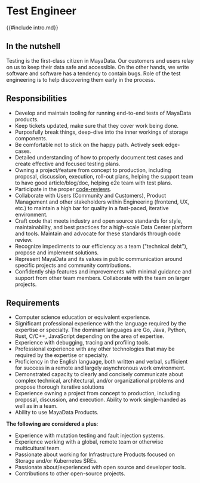 # Test Engineer

{{#include intro.md}}

## In the nutshell

Testing is the first-class citizen in MayaData. Our customers and users relay on us to keep their data safe and accessible. On the other hands, we write software and software has a tendency to contain bugs. Role of the test engineering is to help discovering them early in the process.

## Responsibilities

- Develop and maintain tooling for running end-to-end tests of MayaData products.
- Keep tickets updated, make sure that they cover work being done.
- Purposfully break things, deep-dive into the inner workings of storage components.
- Be comfortable not to stick on the happy path. Actively seek edge-cases.
- Detailed understanding of how to properly document test cases and create effective and focused testing plans.
- Owning a project/feature from concept to production, including proposal, discussion, execution, roll-out plans, helping the support team to have good article/blog/doc, helping e2e team with test plans.
- Participate in the proper [code-reviews](/craft/code-review.md).
- Collaborate with Users (Community and Customers), Product Management and other stakeholders within Engineering (frontend, UX, etc.) to maintain a high bar for quality in a fast-paced, iterative environment.
- Craft code that meets industry and open source standards for style, maintainability, and best practices for a high-scale Data Center platform and tools. Maintain and advocate for these standards through code review.
- Recognize impediments to our efficiency as a team ("technical debt"), propose and implement solutions.
- Represent MayaData and its values in public communication around specific projects and community contributions.
- Confidently ship features and improvements with minimal guidance and support from other team members. Collaborate with the team on larger projects.

## Requirements
- Computer science education or equivalent experience.
- Significant professional experience with the language required by the expertise or specialty. The dominant languages are Go, Java, Python, Rust, C/C++, JavaScript depending on the area of expertise.
- Experience with debugging, tracing and profiling tools.
- Professional experience with any other technologies that may be required by the expertise or specialty.
- Proficiency in the English language, both written and verbal, sufficient for success in a remote and largely asynchronous work environment.
- Demonstrated capacity to clearly and concisely communicate about complex technical, architectural, and/or organizational problems and propose thorough iterative solutions
- Experience owning a project from concept to production, including proposal, discussion, and execution. Ability to work single-handed as well as in a team.
- Ability to use MayaData Products.

**The following are considered a plus**:
- Experience with mutation testing and fault injection systems.
- Experience working with a global, remote team or otherwise multicultural team.
- Passionate about working for Infrastructure Products focused on Storage and/or Kubernetes SREs.
- Passionate about/experienced with open source and developer tools.
- Contributions to other open-source projects.

